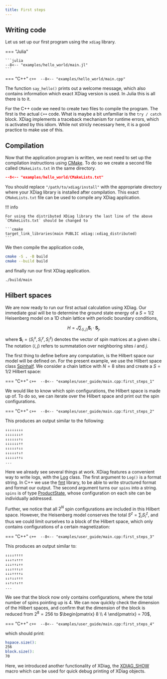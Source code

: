 ```yaml
---
title: First steps
---
```


## Writing code

Let us set up our first program using the `xdiag` library. 

=== "Julia"

	```julia 
	--8<-- "examples/hello_world/main.jl"
	```
	
=== "C++"
	```c++ 
	--8<-- "examples/hello_world/main.cpp"
	```

The function `say_hello()` prints out a welcome message, which also contains information which exact XDiag version is used. In Julia this is all there is to it.

For the C++ code we need to create two files to compile the program. The first is the actual `C++` code. What is maybe a bit unfamiliar is the `try / catch` block. XDiag implements a traceback mechanism for runtime errors, which is activated by this idiom. While not stricly necessary here, it is a good practice to make use of this.

## Compilation

Now that the application program is written, we next need to set up the compilation instructions using [CMake](https://cmake.org/). To do so we create a second file called `CMakeLists.txt` in the same directory.

```cmake
--8<-- "examples/hello_world/CMakeLists.txt"
```

You should replace `"/path/to/xdiag/install"` with the appropriate directory where your XDiag library is installed after compilation. This exact `CMakeLists.txt` file can be used to compile any XDiag application.

!!! info

    For using the distributed XDiag library the last line of the above
    `CMakeLists.txt` should be changed to

    ```cmake
    target_link_libraries(main PUBLIC xdiag::xdiag_distributed)
    ```

We then compile the application code,

```bash
cmake -S . -B build
cmake --build build
```
and finally run our first XDiag application.

```bash
./build/main
```

## Hilbert spaces

We are now ready to run our first actual calculation using XDiag. Our immediate goal will be to determine the ground state energy of a $S=1/2$ Heisenberg model on a 1D chain lattice with periodic boundary conditions,

$$ H = J \sum_{\langle i, j\rangle} \mathbf{S}_i \cdot \mathbf{S}_j,$$

where $\mathbf{S}_i = (S^x_i, S^y_i, S^z_i)$ denotes the vector of spin matrices at a given site $i$. The notation $\langle i, j\rangle$ refers to summatation over neighboring sites $i$ and $j$.

The first thing to define before any computation, is the Hilbert space our model will be defined on. For the present example, we use the Hilbert space class [Spinhalf](../documentation/blocks/spinhalf.md). We consider a chain lattice with $N=8$ sites and create a $S=1/2$ Hilbert space:

=== "C++"
	```c++ 
	--8<-- "examples/user_guide/main.cpp:first_steps_1"
	```

We would like to know which spin configurations, the Hilbert space is made up of. To do so, we can iterate over the Hilbert space and print out the spin configurations. 


=== "C++"
	```c++ 
	--8<-- "examples/user_guide/main.cpp:first_steps_2"
	```

This produces an output similar to the following:

```bash
↓↓↓↓↓↓↓↓
↓↓↓↓↓↓↓↑
↓↓↓↓↓↓↑↓
↓↓↓↓↓↓↑↑
↓↓↓↓↓↑↓↓
↓↓↓↓↓↑↓↑
↓↓↓↓↓↑↑↓
...
```

Here we already see several things at work. XDiag features a convenient way to write logs, with the [Log](../documentation/utilities/logging.md) class. The first argument to `Log()` is a format string. In C++ we use the [fmt](https://fmt.dev/) library, to be able to write structured format and format our output. The second argument turns our `spins` into a string. `spins` is of type [ProductState](../documentation/states/product_state.md), whose configuration on each site can be individually addressed. 

Further, we notice that all $2^N$ spin configurations are included in this Hilbert space. However, the Heisenberg model conserves the total $S^z = \sum_i S^z_i$, and thus we could limit ourselves to a block of the Hilbert space, which only contains configurations of a certain magnetization: 
	
=== "C++"
	```c++ 
	--8<-- "examples/user_guide/main.cpp:first_steps_3"
	```
	
This produces an output similar to:
```bash
↓↓↓↓↑↑↑↑
↓↓↓↑↓↑↑↑
↓↓↓↑↑↓↑↑
↓↓↓↑↑↑↓↑
↓↓↓↑↑↑↑↓
↓↓↑↓↓↑↑↑
↓↓↑↓↑↓↑↑
...
```
	
We see that the block now only contains configurations, where the total number of spins pointing up is 4. We can now quickly check the dimension of the Hilbert spaces, and confirm that the dimension of the block is reduced from $2^8=256$ to $\begin{pmatrix} 8 \\ 4 \end{pmatrix} = 70$,

=== "C++"
	```c++ 
	--8<-- "examples/user_guide/main.cpp:first_steps_4"
	```

which should print:
```bash
hspace.size():
256
block.size():
70
```

Here, we introduced another functionality of XDiag, the [XDIAG_SHOW](../documentation/utilities/xdiag_show.md) macro which can be used for quick debug printing of XDiag objects.
